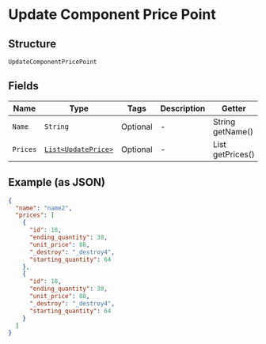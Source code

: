 
# Update Component Price Point

## Structure

`UpdateComponentPricePoint`

## Fields

| Name | Type | Tags | Description | Getter | Setter |
|  --- | --- | --- | --- | --- | --- |
| `Name` | `String` | Optional | - | String getName() | setName(String name) |
| `Prices` | [`List<UpdatePrice>`](../../doc/models/update-price.md) | Optional | - | List<UpdatePrice> getPrices() | setPrices(List<UpdatePrice> prices) |

## Example (as JSON)

```json
{
  "name": "name2",
  "prices": [
    {
      "id": 18,
      "ending_quantity": 38,
      "unit_price": 88,
      "_destroy": "_destroy4",
      "starting_quantity": 64
    },
    {
      "id": 18,
      "ending_quantity": 38,
      "unit_price": 88,
      "_destroy": "_destroy4",
      "starting_quantity": 64
    }
  ]
}
```

